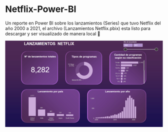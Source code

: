 # Netflix-Power-BI
Un reporte en Power BI sobre los lanzamientos (Series) que tuvo Netflix del año 2000 a 2021, el archivo (Lanzamientos Netflix.pbix) esta listo para descargar y ser visualizado de manera local 🚀


![Descripción de la imagen](Netflix_powerbi.PNG)
